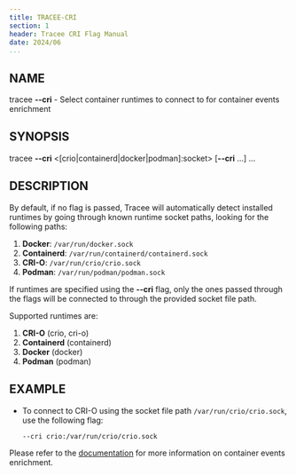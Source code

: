 ```yaml
---
title: TRACEE-CRI
section: 1
header: Tracee CRI Flag Manual
date: 2024/06
...
```


## NAME

tracee **\-\-cri** - Select container runtimes to connect to for container events enrichment

## SYNOPSIS

tracee **\-\-cri** <[crio|containerd|docker|podman]:socket\> [**\-\-cri** ...] ...

## DESCRIPTION

By default, if no flag is passed, Tracee will automatically detect installed runtimes by going through known runtime socket paths, looking for the following paths:

1. **Docker**:     `/var/run/docker.sock`
2. **Containerd**: `/var/run/containerd/containerd.sock`
3. **CRI-O**:      `/var/run/crio/crio.sock`
4. **Podman**:     `/var/run/podman/podman.sock`

If runtimes are specified using the **\-\-cri** flag, only the ones passed through the flags will be connected to through the provided socket file path.

Supported runtimes are:

1. **CRI-O** (crio, cri-o)
2. **Containerd** (containerd)
3. **Docker** (docker)
4. **Podman** (podman)

## EXAMPLE

- To connect to CRI-O using the socket file path `/var/run/crio/crio.sock`, use the following flag:

  ```console
  --cri crio:/var/run/crio/crio.sock
  ```

Please refer to the [documentation](../install/container-engines.md) for more information on container events enrichment.
